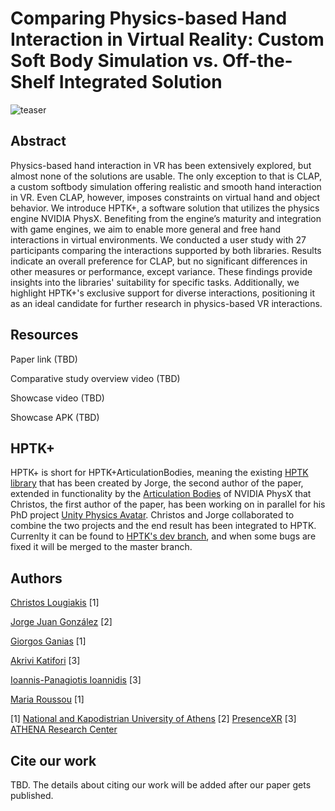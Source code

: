 # Comparing Physics-based Hand Interaction in Virtual Reality: Custom Soft Body Simulation vs. Off-the-Shelf Integrated Solution

![teaser](https://github.com/louspawn/VR-physics-based-hand-interaction-comparison/assets/41284921/131415f4-42e9-4fce-a0e6-992448f137bf)

## Abstract
Physics-based hand interaction in VR has been extensively explored, but almost none of the solutions are usable. The only exception to that is CLAP, a custom softbody simulation offering realistic and smooth hand interaction in VR. Even CLAP, however, imposes constraints on virtual hand and object behavior. We introduce HPTK+, a software solution that utilizes the physics engine NVIDIA PhysX. Benefiting from the engine’s maturity and integration with game engines, we aim to enable more general and free hand interactions in virtual environments. We conducted a user study with 27 participants comparing the interactions supported by both libraries. Results indicate an overall preference for CLAP, but no significant differences in other measures or performance, except variance. These findings provide insights into the libraries' suitability for specific tasks. Additionally, we highlight HPTK+'s exclusive support for diverse interactions, positioning it as an ideal candidate for further research in physics-based VR interactions.

## Resources

Paper link (TBD)

Comparative study overview video (TBD)

Showcase video (TBD)

Showcase APK (TBD)

## HPTK+

HPTK+ is short for HPTK+ArticulationBodies, meaning the existing [HPTK library](https://github.com/jorgejgnz/HPTK) that has been created by Jorge, the second author of the paper, extended in functionality by the [Articulation Bodies](https://docs.unity3d.com/Manual/class-ArticulationBody.html) of NVIDIA PhysX that Christos, the first author of the paper, has been working on in parallel for his PhD project [Unity Physics Avatar](https://github.com/DI-UOA-RealityLab/Unity.Physics.Avatar). Christos and Jorge collaborated to combine the two projects and the end result has been integrated to HPTK. Currenlty it can be found to [HPTK's dev branch](https://github.com/jorgejgnz/HPTK/tree/dev), and when some bugs are fixed it will be merged to the master branch.

## Authors

[​Christos Lougiakis](http://users.uoa.gr/~chrislou/) [1]

[Jorge Juan González](https://www.linkedin.com/in/jorgejgnz/) [2]

[Giorgos Ganias](https://www.linkedin.com/in/giorgos-ganias-801928164/) [1]

[Akrivi Katifori](https://www.linkedin.com/in/akrivi-katifori-34852818a/) [3]

[Ioannis-Panagiotis Ioannidis](https://www.linkedin.com/in/ioannis-ioannidis-a85a0a271/) [3]

[Maria Roussou](https://www.di.uoa.gr/en/staff/45) [1]


[1] [National and Kapodistrian University of Athens](https://en.uoa.gr/) [2] [PresenceXR](https://pxr.es/) [3] [ATHENA Research Center](https://www.athenarc.gr/en/home)

## Cite our work
TBD. The details about citing our work will be added after our paper gets published.
